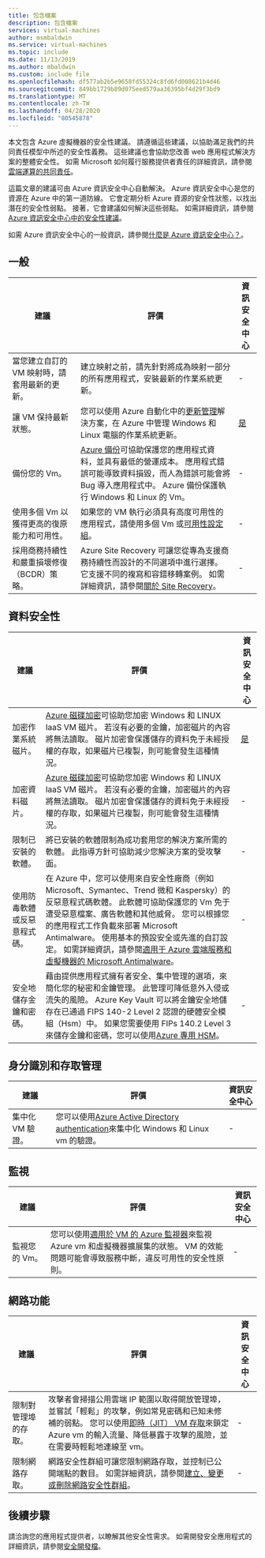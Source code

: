 ```yaml
---
title: 包含檔案
description: 包含檔案
services: virtual-machines
author: msmbaldwin
ms.service: virtual-machines
ms.topic: include
ms.date: 11/13/2019
ms.author: mbaldwin
ms.custom: include file
ms.openlocfilehash: df577ab2b5e9658fd55324c8fd6fd008621b4d46
ms.sourcegitcommit: 849bb1729b89d075eed579aa36395bf4d29f3bd9
ms.translationtype: MT
ms.contentlocale: zh-TW
ms.lasthandoff: 04/28/2020
ms.locfileid: "80545878"
---
```

本文包含 Azure 虛擬機器的安全性建議。 請遵循這些建議，以協助滿足我們的共同責任模型中所述的安全性義務。 這些建議也會協助您改善 web 應用程式解決方案的整體安全性。 如需 Microsoft 如何履行服務提供者責任的詳細資訊，請參閱[雲端運算的共同責任](https://gallery.technet.microsoft.com/Shared-Responsibilities-81d0ff91)。

這篇文章的建議可由 Azure 資訊安全中心自動解決。 Azure 資訊安全中心是您的資源在 Azure 中的第一道防線。 它會定期分析 Azure 資源的安全性狀態，以找出潛在的安全性弱點。 接著，它會建議如何解決這些弱點。 如需詳細資訊，請參閱[Azure 資訊安全中心中的安全性建議](../articles/security-center/security-center-recommendations.md)。

如需 Azure 資訊安全中心的一般資訊，請參閱[什麼是 Azure 資訊安全中心？](../articles/security-center/security-center-intro.md)。

## <a name="general"></a>一般

| 建議 | 評價 | 資訊安全中心 |
|-|----|--|
| 當您建立自訂的 VM 映射時，請套用最新的更新。 | 建立映射之前，請先針對將成為映射一部分的所有應用程式，安裝最新的作業系統更新。  | - |
| 讓 VM 保持最新狀態。 | 您可以使用 Azure 自動化中的[更新管理](../articles/automation/automation-update-management.md)解決方案，在 Azure 中管理 Windows 和 Linux 電腦的作業系統更新。 | [是](../articles/security-center/security-center-apply-system-updates.md) |
| 備份您的 Vm。 | [Azure 備份](../articles/backup/backup-overview.md)可協助保護您的應用程式資料，並具有最低的營運成本。 應用程式錯誤可能導致資料損毀，而人為錯誤可能會將 Bug 導入應用程式中。 Azure 備份保護執行 Windows 和 Linux 的 Vm。 | - |
| 使用多個 Vm 以獲得更高的復原能力和可用性。 | 如果您的 VM 執行必須具有高度可用性的應用程式，請使用多個 Vm 或[可用性設定組](../articles/virtual-machines/windows/manage-availability.md)。 | - |
| 採用商務持續性和嚴重損壞修復（BCDR）策略。 | Azure Site Recovery 可讓您從專為支援商務持續性而設計的不同選項中進行選擇。 它支援不同的複寫和容錯移轉案例。 如需詳細資訊，請參閱[關於 Site Recovery](../articles/site-recovery/site-recovery-overview.md)。 | - |

## <a name="data-security"></a>資料安全性

| 建議 | 評價 | 資訊安全中心 |
|-|----|--|
| 加密作業系統磁片。 | [Azure 磁碟加密](../articles/security/azure-security-disk-encryption-overview.md)可協助您加密 Windows 和 LINUX IaaS VM 磁片。 若沒有必要的金鑰，加密磁片的內容將無法讀取。 磁片加密會保護儲存的資料免于未經授權的存取，如果磁片已複製，則可能會發生這種情況。| [是](../articles/security-center/security-center-apply-disk-encryption.md) |
| 加密資料磁片。 | [Azure 磁碟加密](../articles/security/azure-security-disk-encryption-overview.md)可協助您加密 Windows 和 LINUX IaaS VM 磁片。 若沒有必要的金鑰，加密磁片的內容將無法讀取。 磁片加密會保護儲存的資料免于未經授權的存取，如果磁片已複製，則可能會發生這種情況。| -  |
| 限制已安裝的軟體。 | 將已安裝的軟體限制為成功套用您的解決方案所需的軟體。 此指導方針可協助減少您解決方案的受攻擊面。 | - |
| 使用防毒軟體或反惡意程式碼。 | 在 Azure 中，您可以使用來自安全性廠商（例如 Microsoft、Symantec、Trend 微和 Kaspersky）的反惡意程式碼軟體。 此軟體可協助保護您的 Vm 免于遭受惡意檔案、廣告軟體和其他威脅。 您可以根據您的應用程式工作負載來部署 Microsoft Antimalware。 使用基本的預設安全或先進的自訂設定。 如需詳細資訊，請參閱[適用于 Azure 雲端服務和虛擬機器的 Microsoft Antimalware](../articles/security/azure-security-antimalware.md)。 | - |
| 安全地儲存金鑰和密碼。 | 藉由提供應用程式擁有者安全、集中管理的選項，來簡化您的秘密和金鑰管理。 此管理可降低意外入侵或流失的風險。 Azure Key Vault 可以將金鑰安全地儲存在已通過 FIPS 140-2 Level 2 認證的硬體安全模組（Hsm）中。 如果您需要使用 FIPs 140.2 Level 3 來儲存金鑰和密碼，您可以使用[Azure 專用 HSM](../articles/dedicated-hsm/overview.md)。 | - |

## <a name="identity-and-access-management"></a>身分識別和存取管理 

| 建議 | 評價 | 資訊安全中心 |
|-|----|--|
| 集中化 VM 驗證。 | 您可以使用[Azure Active Directory authentication](../articles/active-directory/develop/authentication-scenarios.md)來集中化 Windows 和 Linux vm 的驗證。 | - |

## <a name="monitoring"></a>監視

| 建議 | 評價 | 資訊安全中心 |
|-|----|--|
| 監視您的 Vm。 | 您可以使用[適用於 VM 的 Azure 監視器](../articles/azure-monitor/insights/vminsights-overview.md)來監視 Azure vm 和虛擬機器擴展集的狀態。 VM 的效能問題可能會導致服務中斷，違反可用性的安全性原則。 | - |

## <a name="networking"></a>網路功能

| 建議 | 評價 | 資訊安全中心 |
|-|----|--|
| 限制對管理埠的存取。 | 攻擊者會掃描公用雲端 IP 範圍以取得開放管理埠，並嘗試「輕鬆」的攻擊，例如常見密碼和已知未修補的弱點。 您可以使用[即時（JIT） VM 存取](../articles/security-center/security-center-just-in-time.md)來鎖定 Azure vm 的輸入流量、降低暴露于攻擊的風險，並在需要時輕鬆地連線至 vm。 | - |
| 限制網路存取。 | 網路安全性群組可讓您限制網路存取，並控制已公開端點的數目。 如需詳細資訊，請參閱[建立、變更或刪除網路安全性群組](../articles/virtual-network/manage-network-security-group.md)。 | - |

## <a name="next-steps"></a>後續步驟

請洽詢您的應用程式提供者，以瞭解其他安全性需求。 如需開發安全應用程式的詳細資訊，請參閱[安全開發檔](../articles/security/fundamentals/abstract-develop-secure-apps.md)。
